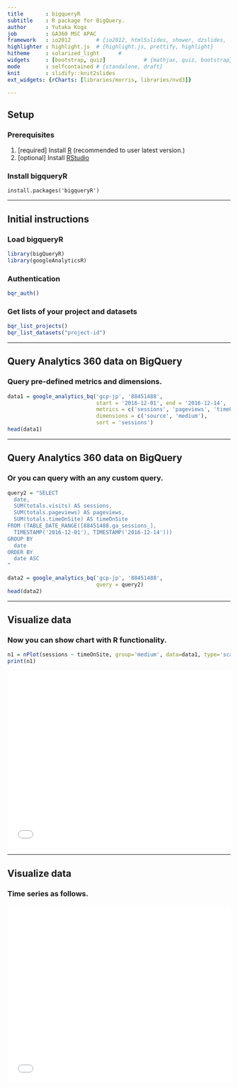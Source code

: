 ```yaml
---
title       : bigqueryR
subtitle    : R package for BigQuery.
author      : Yutaka Koga
job         : GA360 MSC APAC
framework   : io2012        # {io2012, html5slides, shower, dzslides, ...}
highlighter : highlight.js  # {highlight.js, prettify, highlight}
hitheme     : solarized_light      # 
widgets     : [bootstrap, quiz]            # {mathjax, quiz, bootstrap}
mode        : selfcontained # {standalone, draft}
knit        : slidify::knit2slides
ext_widgets: {rCharts: [libraries/morris, libraries/nvd3]}

--- 
```


## Setup  

### Prerequisites  
1. [required] Install [R](https://www.r-project.org/) (recommended to user latest version.)  
2. [optional] Install [RStudio](https://www.rstudio.com/)  
  
### Install bigqueryR  
```
install.packages('bigqueryR')
```

---

## Initial instructions  
### Load bigqueryR 

```r
library(bigQueryR)
library(googleAnalyticsR)
```

### Authentication  

```r
bqr_auth()
```

### Get lists of your project and datasets  

```r
bqr_list_projects()
bqr_list_datasets("project-id")
```

--- 

## Query Analytics 360 data on BigQuery  
### Query pre-defined metrics and dimensions.  

```r
data1 = google_analytics_bq('gcp-jp', '88451488',
                            start = '2016-12-01', end = '2016-12-14',
                            metrics = c('sessions', 'pageviews', 'timeOnSite'),
                            dimensions = c('source', 'medium'),
                            sort = 'sessions')
head(data1)
```

---

## Query Analytics 360 data on BigQuery  
### Or you can query with an any custom query.  

```r
query2 = "SELECT
  date,
  SUM(totals.visits) AS sessions,
  SUM(totals.pageviews) AS pageviews,
  SUM(totals.timeOnSite) AS timeOnSite
FROM (TABLE_DATE_RANGE([88451488.ga_sessions_], 
  TIMESTAMP('2016-12-01'), TIMESTAMP('2016-12-14')))
GROUP BY
  date
ORDER BY
  date ASC
"

data2 = google_analytics_bq('gcp-jp', '88451488',
                            query = query2)
head(data2)
```

---

## Visualize data  
### Now you can show chart with R functionality.  

```r
n1 = nPlot(sessions ~ timeOnSite, group='medium', data=data1, type='scatterChart')
print(n1)
```

<iframe src=' assets/fig/scatter-plot-1.html ' scrolling='no' frameBorder='0' seamless class='rChart nvd3 ' id=iframe- chartfa4960f07c9c ></iframe> <style>iframe.rChart{ width: 100%; height: 400px;}</style>

---

## Visualize data  
### Time series as follows.  
<iframe src=' assets/fig/line-plot-1.html ' scrolling='no' frameBorder='0' seamless class='rChart morris ' id=iframe- chartfa491c55e86b ></iframe> <style>iframe.rChart{ width: 100%; height: 400px;}</style>
